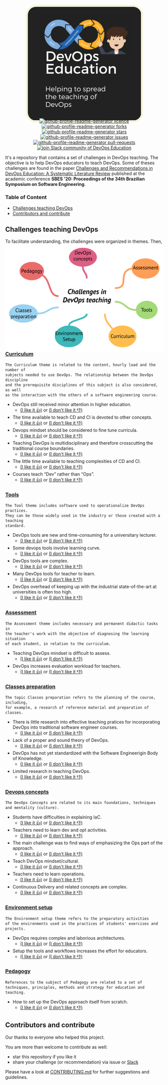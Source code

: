 
<p align="center"> 
  <img style="margin: -30px;" src="/images/logo.png"   /> 
</p>

<p align="center">

<a href="https://github.com/devops-education/Challenges-in-Devops-Education/blob/master/LICENSE" target="blank">
<img src="https://img.shields.io/github/license/devops-education/Challenges-in-Devops-Education?style=flat-square" alt="github-profile-readme-generator licence" />
</a>
<a href="https://github.com/devops-education/Challenges-in-Devops-Education/fork" target="blank">
<img src="https://img.shields.io/github/forks/devops-education/Challenges-in-Devops-Education?style=flat-square" alt="github-profile-readme-generator forks"/>
</a>
<a href="https://github.com/rahuldkjain/github-profile-readme-generator/stargazers" target="blank">
<img src="https://img.shields.io/github/stars/devops-education/Challenges-in-Devops-Education?style=flat-square" alt="github-profile-readme-generator stars"/>
</a>
<a href="https://github.com/devops-education/Challenges-in-Devops-Education/issues" target="blank">
<img src="https://img.shields.io/github/issues/devops-education/Challenges-in-Devops-Education?style=flat-square" alt="github-profile-readme-generator issues"/>
</a>
<a href="https://github.com/devops-education/Challenges-in-Devops-Education/pulls" target="blank">
<img src="https://img.shields.io/github/issues-pr/devops-education/Challenges-in-Devops-Education?style=flat-square" alt="github-profile-readme-generator pull-requests"/>
</a>
<a href="https://discord.gg/HHMs7Eg" target="blank">
<img src="https://img.shields.io/discord/735303195105951764?label=Join%20Community&logo=slack&style=flat-square" alt="join Slack community of DevOps Education"/>
</a>
</p>


It's a repository that contains a set of challenges in DevOps teaching. The objective is to help DevOps educators to teach DevOps. Some of theses challenges are found in the paper [Challenges and Recommendations in DevOps Education: A Systematic Literature Review](https://dl.acm.org/doi/abs/10.1145/3422392.3422496) published at the academic conference **SBES '20: Proceedings of the 34th Brazilian Symposium on Software Engineering**. 

### Table of Content

- [Challenges teaching DevOps](#challenges-teaching-devops) 
- [Contributors and contribute](#contributors-and-contribute)

## Challenges teaching DevOps

To facilitate understanding, the challenges were organized in themes. Then, theses are the following themes:

<p align="center"> 
  <img style="margin: -30px;" src="/images/concepts_map.png" /> 
</p>


### [Curriculum](https://github.com/devops-education/Challenges-in-Devops-Education/issues?q=is%3Aissue+is%3Aopen+label%3Acurriculum+label%3Achallenge-existed+)

```
The Curriculum theme is related to the content, hourly load and the number of 
subjects needed to use DevOps. The relationship between the DevOps discipline 
and the prerequisite disciplines of this subject is also considered, as well 
as the interaction with the others of a software engineering course.
```

- DevOps still received minor attention in higher education.
  - [(I like it 👍)]()  or  [(I don't like it 👎)]()   
- The time available to teach CD and CI is devoted to other concepts.
  - [(I like it 👍)]()  or  [(I don't like it 👎)]()   
- Devops mindset should be considered to fine tune curricula.
  - [(I like it 👍)]()  or  [(I don't like it 👎)]()   
- Teaching DevOps is multidisciplinary and therefore crosscutting the traditional course boundaries.
  - [(I like it 👍)]()  or  [(I don't like it 👎)]()   
- The little time available to teaching complexities of CD and CI.
  - [(I like it 👍)]()  or  [(I don't like it 👎)]()   
- Courses teach “Dev” rather than “Ops”.
  - [(I like it 👍)]()  or  [(I don't like it 👎)]()   

### [Tools](https://github.com/devops-education/Challenges-in-Devops-Education/issues?q=is%3Aissue+is%3Aopen+label%3Atools+label%3Achallenge-existed+)
```
The Tool theme includes software used to operationalize DevOps practices. 
They can be those widely used in the industry or those created with a teaching 
standard.
```

- DevOps tools are new and time-consuming for a universitary lecturer.
  - [(I like it 👍)]()  or  [(I don't like it 👎)]()   
- Some devops tools involve learning curve.
  - [(I like it 👍)]()  or  [(I don't like it 👎)]()   
- DevOps tools are complex.
  - [(I like it 👍)]()  or  [(I don't like it 👎)]()   
- Many DevOps tools for teacher to learn.
  - [(I like it 👍)]()  or  [(I don't like it 👎)]()   
- DevOps overhead of keeping up with the industrial state-of-the-art at universities is often too high.
  - [(I like it 👍)]()  or  [(I don't like it 👎)]()   

### [Assessment](https://github.com/devops-education/Challenges-in-Devops-Education/issues?q=is%3Aissue+is%3Aopen+label%3Aassessment+label%3Achallenge-existed+)
```
The Assessment theme includes necessary and permanent didactic tasks in 
the teacher's work with the objective of diagnosing the learning situation 
of each student, in relation to the curriculum.
```
- Teaching DevOps mindset is difficult to assess.
  - [(I like it 👍)]()  or  [(I don't like it 👎)]()   
- DevOps increases evaluation workload for teachers.
  - [(I like it 👍)]()  or  [(I don't like it 👎)]()   

### [Classes preparation](https://github.com/devops-education/Challenges-in-Devops-Education/issues?q=is%3Aissue+is%3Aopen+label%3Aclasses-preparation+label%3Achallenge-existed+)
```
The topic Classes preparation refers to the planning of the course, including, 
for example, a research of reference material and preparation of classes.
```
- There is little research into effective teaching pratices for incorporating DevOps into traditional software engineer courses.
  - [(I like it 👍)]()  or  [(I don't like it 👎)]()   
- Lack of a proper and sound theory of DevOps.
  - [(I like it 👍)]()  or  [(I don't like it 👎)]()   
- DevOps has not yet standardized with the Software Engineerigin Body of Knowledge.
  - [(I like it 👍)]()  or  [(I don't like it 👎)]()   
- Limited research in teaching DevOps.
  - [(I like it 👍)]()  or  [(I don't like it 👎)]()   


### [Devops concepts](https://github.com/devops-education/Challenges-in-Devops-Education/issues?q=is%3Aissue+is%3Aopen+label%3Adevops-concepts+label%3Achallenge-existed+)
```
The DevOps Concepts are related to its main foundations, techniques 
and mentality (culture).
```

- Students have difficulties in explaining IaC.
  - [(I like it 👍)]()  or  [(I don't like it 👎)]()   
- Teachers need to learn dev and opt activities.
  - [(I like it 👍)]()  or  [(I don't like it 👎)]()   
- The main challenge was to find ways of emphasizing the Ops part of the approach.
  - [(I like it 👍)]()  or  [(I don't like it 👎)]()   
- Teach DevOps mindset/cultural.
  - [(I like it 👍)]()  or  [(I don't like it 👎)]()   
- Teachers need to learn operations.
  - [(I like it 👍)]()  or  [(I don't like it 👎)]()   
- Continuous Delivery and related concepts are complex.
  - [(I like it 👍)]()  or  [(I don't like it 👎)]()   

### [Environment setup](https://github.com/devops-education/Challenges-in-Devops-Education/issues?q=is%3Aissue+is%3Aopen+label%3Aenvironment-setup+label%3Achallenge-existed+)
```
The Environment setup theme refers to the preparatory activities 
of the environments used in the practices of students' exercises and projects.
```
- DevOps requires complex and laborious architectures.
  - [(I like it 👍)]()  or  [(I don't like it 👎)]()   
- Setup the tools and workflows increases the effort for educators.
  - [(I like it 👍)]()  or  [(I don't like it 👎)]()   

### [Pedagogy](https://github.com/devops-education/Challenges-in-Devops-Education/issues?q=is%3Aissue+is%3Aopen+label%3Apedagogy+label%3Achallenge-existed+)
```
References to the subject of Pedagogy are related to a set of
techniques, principles, methods and strategy for education and teaching.
```
- How to set up the DevOps approach itself from scratch.
  - [(I like it 👍)]()  or  [(I don't like it 👎)]()   

## Contributors and contribute

Our thanks to everyone who helped this project.

You are more than welcome to contribute as well:

 - star this repository if you like it
 - share your challenge (or recommendation) via issue or [Slack](https://devops-education.slack.com/archives/C01RJV66G4V)
 
Please have a look at [CONTRIBUTING.md](https://github.com/devops-education/Challenges-in-Devops-Education/blob/main/CONTRIBUTING.md) for further suggestions and guidelines.
